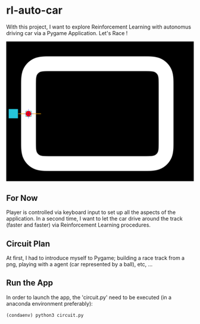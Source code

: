 # rl-auto-car

With this project, I want to explore Reinforcement Learning with autonomus driving car via a Pygame Application. Let's Race !

![](circuits/intro.png)

## For Now

Player is controlled via keyboard input to set up all the aspects of the application. In a second time, I want to let the car drive around the track (faster and faster) via Reinforcement Learning procedures.

## Circuit Plan

At first, I had to introduce myself to Pygame; building a race track from a png, playing with a agent (car represented by a ball), etc, ...

## Run the App

In order to launch the app, the 'circuit.py' need to be executed (in a anaconda environment preferably):

```python
(condaenv) python3 circuit.py
```